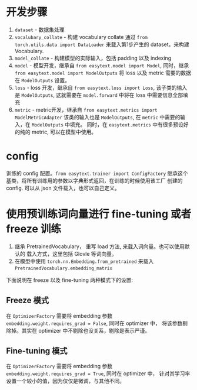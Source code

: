 # 开发步骤
1. `dataset` - 数据集处理
2. `vocalubary_collate` - 构建 vocabulary collate 通过 `from torch.utils.data import DataLoader`
来载入第1步产生的 dataset，来构建 Vocabulary.
3. `model_collate` - 构建模型的实际输入，包括 padding 以及 indexing
4. `model` - 模型开发，继承自 `from easytext.model import Model`, 同时，继承
`from easytext.model import ModelOutputs` 将 loss 以及 metric 需要的数据在
`ModelOutputs` 设置。
5. `loss` - loss 开发，继承自 `from easytext.loss import Loss`, 该子类的输入是
`ModelOutputs`, 这就需要在 `model.forward` 中将在 loss 中需要信息全部填充
6. `metric` - metric开发，继承自 `from easytext.metrics import ModelMetricAdapter`
该类的输入也是 `ModelOutputs`, 在 `metric` 中需要的输入，在 `ModelOutputs` 中填充。
同时，在 `easytext.metrics` 中有很多预设好的纯的 metric, 可以在模型中使用。

# config
训练的 config 配置。`from easytext.trainer import ConfigFactory`
继承这个基类，将所有训练用的参数以字典形式返回，在训练的时候使用该工厂
创建的 config. 可以从 json 文件载入，也可以自己定义。

# 使用预训练词向量进行 fine-tuning 或者 freeze 训练

1. 继承 PretrainedVocabulary， 重写 load 方法, 来载入词向量。也可以使用默认的
载入方式，这里包括 Glovle 等词向量。
2. 在模型中使用 `torch.nn.Embedding.from_pretrained` 来载入 `PretrainedVocabulary.embedding_matrix`

下面说明在 freeze 以及 fine-tuning 两种模式下的设置:

## Freeze 模式

在 `OptimizerFactory` 需要将 embedding 参数  
`embedding.weight.requires_grad = False`, 同时在 optimizer 中，
将该参数剔除掉。其实在 optimizer 中不剔除也没关系，剔除是表示严谨。

## Fine-tuning 模式

在 `OptimizerFactory` 需要将 embedding 参数  
`embedding.weight.requires_grad = True`, 同时在 optimizer 中，
针对其学习率设置一个较小的值，因为仅仅是微调，与其他不同。